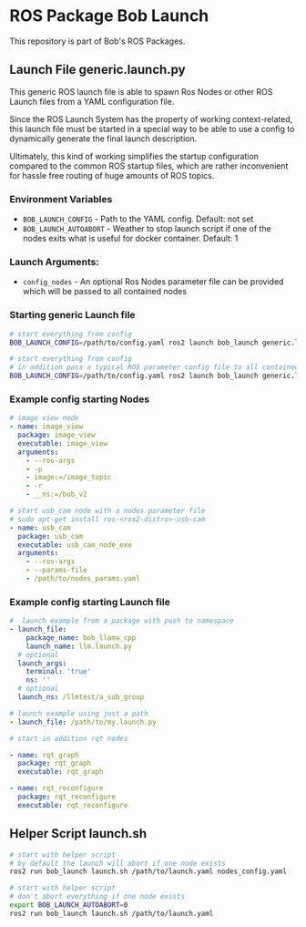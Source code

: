 # ROS Package Bob Launch
This repository is part of Bob's ROS Packages.

## Launch File generic.launch.py

This generic ROS launch file is able to spawn Ros Nodes or other ROS Launch files from a YAML configuration file.

Since the ROS Launch System has the property of working context-related, this launch file must be started in a special way to be able to use a config to dynamically generate the final launch description.

Ultimately, this kind of working simplifies the startup configuration compared to the common ROS startup files, which are rather inconvenient for hassle free routing of huge amounts of ROS topics.

### Environment Variables
* `BOB_LAUNCH_CONFIG` - Path to the YAML config. Default: not set
* `BOB_LAUNCH_AUTOABORT` - Weather to stop launch script if one of the nodes exits what is useful for docker container. Default: 1

### Launch Arguments:
* `config_nodes` - An optional Ros Nodes parameter file can be provided which will be passed to all contained nodes

### Starting generic Launch file
```bash
# start everything from config
BOB_LAUNCH_CONFIG=/path/to/config.yaml ros2 launch bob_launch generic.launch.py

# start everything from config 
# in addition pass a typical ROS parameter config file to all contained ros nodes within our config
BOB_LAUNCH_CONFIG=/path/to/config.yaml ros2 launch bob_launch generic.launch.py config_nodes:=nodes_config.yaml
```

### Example config starting Nodes
```YAML
# image view node
- name: image_view
  package: image_view
  executable: image_view
  arguments:
    - --ros-args
    - -p
    - image:=/image_topic
    - -r
    - __ns:=/bob_v2

# start usb_cam node with a nodes parameter file
# sudo apt-get install ros-<ros2-distro>-usb-cam
- name: usb_cam
  package: usb_cam
  executable: usb_cam_node_exe
  arguments:
    - --ros-args
    - --params-file
    - /path/to/nodes_params.yaml
```

### Example config starting Launch file
```YAML
#  launch example from a package with push to namespace
- launch_file: 
    package_name: bob_llama_cpp
    launch_name: llm.launch.py
  # optional
  launch_args:
    terminal: 'true'
    ns: ''
  # optional
  launch_ns: /llmtest/a_sub_group

# launch example using just a path
- launch_file: /path/to/my.launch.py

# start in addition rqt nodes

- name: rqt_graph
  package: rqt_graph
  executable: rqt_graph

- name: rqt_reconfigure
  package: rqt_reconfigure
  executable: rqt_reconfigure
```

## Helper Script launch.sh
```bash
# start with helper script
# by default the launch will abort if one node exists
ros2 run bob_launch launch.sh /path/to/launch.yaml nodes_config.yaml

# start with helper script
# don't abort everything if one node exists
export BOB_LAUNCH_AUTOABORT=0
ros2 run bob_launch launch.sh /path/to/launch.yaml
```
